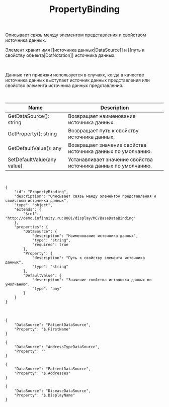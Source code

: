 ﻿---
layout: default
title: PropertyBinding
position: 2
categories: 
tags: 
---

Описывает связь между элементом представления и свойством источника данных.

Элемент хранит имя [[источника данных|DataSource]] и [[путь к свойству объекта|DotNotation]] источника данных.

 

Данные тип привязки используется в случаях, когда в качестве источника данных выступает источник данных представления или свойство элемента источника данных представления.

   

|Name|Description|
|----|-----------|
|GetDataSource(): string|Возвращает наименование источника данных.|
|GetProperty(): string|Возвращает путь к свойству источника данных.|
|GetDefaultValue(): any|Возвращает значение свойства источника данных по умолчанию.|
|SetDefaultValue(any value)|Устанавливает значение свойства источника данных по умолчанию.|

  

```
{
	"id": "PropertyBinding",
	"description": "Описывает связь между элементом представления и свойством источника данных",
	"type": "object",
	"extends": {
		"$ref": "http://demo.infinnity.ru:8081/display/MC/BaseDataBinding"
	},
	"properties": {
		"DataSource": {
			"description": "Наименование источника данных",
			"type": "string",
			"required": true
		},
		"Property": {
			"description": "Путь к свойству элемента источника данных",
			"type": "string"
		},
		"DefaultValue": {
			"description": "Значение свойства источника данных по умолчанию",
			"type": "any"
		}
	}
}
```

   

```
{
	"DataSource": "PatientDataSource",
	"Property": "$.FirstName"
}
```

```
{
	"DataSource": "AddressTypeDataSource",
	"Property": ""
}
```

```
{
	"DataSource": "PatientDataSource",
	"Property": "$.Addresses"
}
```

```
{
	"DataSource": "DiseaseDataSource",
	"Property": "$.DisplayName"
}
```

 

 

